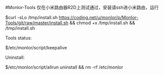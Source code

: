 #Monlor-Tools
仅在小米路由器R2D上测试通过，安装请ssh进小米路由，运行

$curl -sLo /tmp/install.sh https://coding.net/u/monlor/p/Monlor-Tools/git/raw/master/install.sh && chmod +x /tmp/install.sh && /tmp/install.sh

Tools status: 

$/etc/monlor/script/keepalive 

Uninstall: 

$/etc/monlor/script/allrun uninstall && rm -rf /etc/monlor